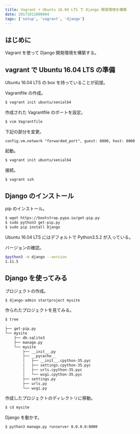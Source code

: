 ```yaml
---
title: Vagrant + Ubuntu 16.04 LTS で Django 開発環境を構築
date: 20171011090004
tags: ['setup', 'vagrant', 'django']
---
```


## はじめに
Vagrant を使って Django 開発環境を構築する。

## vagrant で Ubuntu 16.04 LTS の準備
Ubuntu 16.04 LTS の box を持っていることが前提。

Vagrantfile の作成。
```bash
$ vagrant init ubuntu/xenial64
```

作成された Vagrantfile のポートを設定。
```bash
$ vim Vagrantfile
```

下記の部分を変更。
```vagrantfile
config.vm.network "forwarded_port", guest: 8000, host: 8000
```

起動。
```bash
$ vagrant init ubuntu/xenial64
```

接続。
```bash
$ vagrant ssh
```

## Django のインストール
pip のインストール。
```bash
$ wget https://bootstrap.pypa.io/get-pip.py
$ sudo python3 get-pip.py
$ sudo pip install Django
```

Ubuntu 16.04 LTS にはデフォルトで Python3.5.2 が入っている。

バージョンの確認。
```bash
$python3 -m django --version
1.11.5
```

## Django を使ってみる
プロジェクトの作成。
```bash
$ django-admin startproject mysite
```

作られたプロジェクトを見てみる。
```bash
$ tree
.
├── get-pip.py
└── mysite
    ├── db.sqlite3
    ├── manage.py
    └── mysite
        ├── __init__.py
        ├── __pycache__
        │   ├── __init__.cpython-35.pyc
        │   ├── settings.cpython-35.pyc
        │   ├── urls.cpython-35.pyc
        │   └── wsgi.cpython-35.pyc
        ├── settings.py
        ├── urls.py
        └── wsgi.py
```

作成したプロジェクトのディレクトリに移動。
```bash
$ cd mysite
```

Django を動かす。
```bash
$ python3 manage.py runserver 0.0.0.0:8000
```
